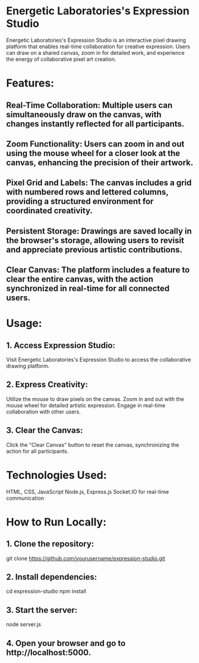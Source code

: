 # Energetic Laboratories's Expression Studio
Energetic Laboratories's Expression Studio is an interactive pixel drawing platform that enables real-time collaboration for creative expression. Users can draw on a shared canvas, zoom in for detailed work, and experience the energy of collaborative pixel art creation.

# Features:
## Real-Time Collaboration: Multiple users can simultaneously draw on the canvas, with changes instantly reflected for all participants.

## Zoom Functionality: Users can zoom in and out using the mouse wheel for a closer look at the canvas, enhancing the precision of their artwork.

## Pixel Grid and Labels: The canvas includes a grid with numbered rows and lettered columns, providing a structured environment for coordinated creativity.

## Persistent Storage: Drawings are saved locally in the browser's storage, allowing users to revisit and appreciate previous artistic contributions.

## Clear Canvas: The platform includes a feature to clear the entire canvas, with the action synchronized in real-time for all connected users.

# Usage:
## 1. Access Expression Studio:
Visit Energetic Laboratories's Expression Studio to access the collaborative drawing platform.
## 2. Express Creativity:
Utilize the mouse to draw pixels on the canvas.
Zoom in and out with the mouse wheel for detailed artistic expression.
Engage in real-time collaboration with other users.
## 3. Clear the Canvas:

Click the "Clear Canvas" button to reset the canvas, synchronizing the action for all participants.
# Technologies Used:
HTML, CSS, JavaScript
Node.js, Express.js
Socket.IO for real-time communication
# How to Run Locally:
## 1. Clone the repository:
git clone https://github.com/yourusername/expression-studio.git

## 2. Install dependencies:
cd expression-studio
npm install
## 3. Start the server:
node server.js
## 4. Open your browser and go to http://localhost:5000.
